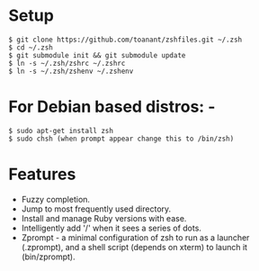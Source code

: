 Setup
=====

    $ git clone https://github.com/toanant/zshfiles.git ~/.zsh
    $ cd ~/.zsh
    $ git submodule init && git submodule update
    $ ln -s ~/.zsh/zshrc ~/.zshrc
    $ ln -s ~/.zsh/zshenv ~/.zshenv

For Debian based distros: -
=====
    $ sudo apt-get install zsh
    $ sudo chsh (when prompt appear change this to /bin/zsh)

Features
========

* Fuzzy completion.
* Jump to most frequently used directory.
* Install and manage Ruby versions with ease.
* Intelligently add '/' when it sees a series of dots.
* Zprompt - a minimal configuration of zsh to run as a launcher (.zprompt), and
  a shell script (depends on xterm) to launch it (bin/zprompt).
